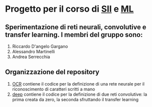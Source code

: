 # Progetto per il corso di [SII](https://sites.google.com/site/sistemiintelligentiperinternet/) e [ML](https://sites.google.com/site/roma3ml/)
## Sperimentazione di reti neurali, convolutive e transfer learning. I membri del gruppo sono:
1. Riccardo D'angelo Gargano
2. Alessandro Martinelli
3. Andrea Serrecchia


## Organizzazione del repository
1. [OCR](https://github.com/riccadang/Progetto_ML_SII/tree/master/OCR) contiene il codice per la definizione di una rete neurale per il riconoscimento di caratteri scritti a mano
2. [deep](https://github.com/riccadang/Progetto_ML_SII/tree/master/deep) contiene il codice per la definizione di due reti convolutive: la prima creata da zero, la seconda sfruttando il transfer learning
